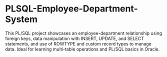 # PLSQL-Employee-Department-System
This PL/SQL project showcases an employee-department relationship using foreign keys, data manipulation with INSERT, UPDATE, and SELECT statements, and use of ROWTYPE and custom record types to manage data. Ideal for learning multi-table operations and PL/SQL basics in Oracle.
